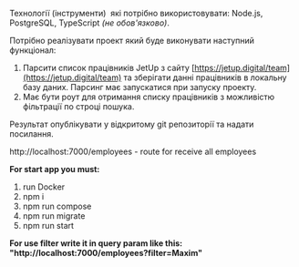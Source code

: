 Технології (інструменти)  які потрібно використовувати: Node.js, PostgreSQL, TypeScript _(не обов'язково)_.

Потрібно реалізувати проект який буде виконувати наступний функціонал:

1. Парсити список працівників JetUp з сайту [https://jetup.digital/team](https://jetup.digital/team) та зберігати данні працівників в локальну базу даних. Парсинг має запускатися при запуску проекту.
2. Має бути роут для отримання списку працівників з можливістю фільтрації по строці пошука.

Результат опублікувати у відкритому git репозиторії та надати посилання.

http://localhost:7000/employees - route for receive all employees

**For start app you must:** 
1. run Docker
2. npm i
3. npm run compose
4. npm run migrate
5. npm run start 

**For use filter write it in query param like this: "http://localhost:7000/employees?filter=Maxim"**

